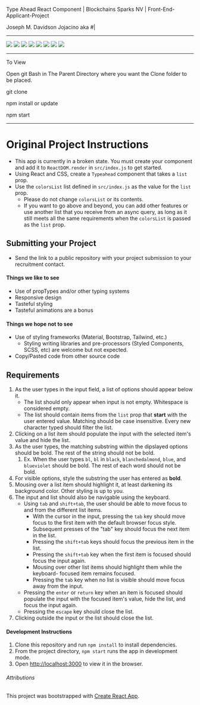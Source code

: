 Type Ahead React Component | 
Blockchains Sparks NV | 
Front-End-Applicant-Project

Joseph M. Davidson
Jojacino
aka #|

_______________________________

![](https://i.ibb.co/Wg6Zzwt/blockchains01.png)
![](https://i.ibb.co/HgSBhQH/blockchains02.png)
![](https://i.ibb.co/3mkfqBL/blockchains03.png)
![](https://i.ibb.co/LC7GHyg/blockchains04.png)
![](https://i.ibb.co/qkYmTpx/blockchains05.png)
![](https://i.ibb.co/7rX7MtR/blockchains06.png)
![](https://i.ibb.co/qdXGBYh/blockchains07.png)
![](https://i.ibb.co/5MtGHQD/blockchains08.png)

_______________________________

To View

Open git Bash in The Parent Directory 
where you want the Clone folder to be 
placed.

git clone

npm install or update

npm start

_______________________________
# Original Project Instructions

- This app is currently in a broken state. You must create your component and add it to `ReactDOM.render` in `src/index.js` to get started.
- Using React and CSS, create a `Typeahead` component that takes a `list` prop.
- Use the `colorsList` list defined in `src/index.js` as the value for the `list` prop.
  - Please do not change `colorsList` or its contents.
  - If you want to go above and beyond, you can add other features or use another list that you receive from an async query, as long as it still meets all the same requirements when the `colorsList` is passed as the `list` prop.

## Submitting your Project
- Send the link to a public repository with your project submission to your recruitment contact.

#### Things we like to see

- Use of propTypes and/or other typing systems
- Responsive design
- Tasteful styling
- Tasteful animations are a bonus

#### Things we hope not to see

- Use of styling frameworks (Material, Bootstrap, Tailwind, etc.)
  - Styling writing libraries and pre-processors (Styled Components, SCSS, etc) are welcome but not expected.
- Copy/Pasted code from other source code

## Requirements

1. As the user types in the input field, a list of options should appear below it.
   - The list should only appear when input is not empty. Whitespace is considered empty.
   - The list should contain items from the `list` prop that **start** with the user entered value. Matching should be case insensitive. Every new character typed should filter the list.
2. Clicking on a list item should populate the input with the selected item's value and hide the list.
3. As the user types, the matching substring within the dipslayed options should be bold. The rest of the string should not be bold.
   1. Ex. When the user types `bl`, `bl` in `black`, `blanchedalmond`, `blue`, and `blueviolet` should be bold. The rest of each word should not be bold.
4. For visible options, style the substring the user has entered as **bold**.
5. Mousing over a list item should highlight it, at least darkening its background color. Other styling is up to you.
6. The input and list should also be navigable using the keyboard.
   - Using `tab` and `shift+tab`, the user should be able to move focus to and from the different list items.
     - With the cursor in the input, pressing the `tab` key should move focus to the first item with the default browser focus style.
     - Subsequent presses of the "tab" key should focus the next item in the list.
     - Pressing the `shift+tab` keys should focus the previous item in the list.
     - Pressing the `shift+tab` key when the first item is focused should focus
       the input again.
     - Mousing over other list items should highlight them while the keyboard-
       focused item remains focused.
     - Pressing the `tab` key when no list is visible should move focus away
       from the input.
   - Pressing the `enter` or `return` key when an item is focused should populate the input with the focused item's value, hide the list, and focus the input again.
   - Pressing the `escape` key should close the list.
7. Clicking outside the input or the list should close the list.

#### Development Instructions

1. Clone this repository and run `npm install` to install dependencies.
2. From the project directory, `npm start` runs the app in development mode.
3. Open [http://localhost:3000](http://localhost:3000) to view it in the browser.

###### Attributions

This project was bootstrapped with [Create React App](https://github.com/facebook/create-react-app).
